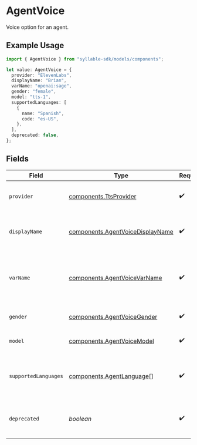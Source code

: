 # AgentVoice

Voice option for an agent.

## Example Usage

```typescript
import { AgentVoice } from "syllable-sdk/models/components";

let value: AgentVoice = {
  provider: "ElevenLabs",
  displayName: "Brian",
  varName: "openai:sage",
  gender: "female",
  model: "tts-1",
  supportedLanguages: [
    {
      name: "Spanish",
      code: "es-US",
    },
  ],
  deprecated: false,
};
```

## Fields

| Field                                                                                | Type                                                                                 | Required                                                                             | Description                                                                          | Example                                                                              |
| ------------------------------------------------------------------------------------ | ------------------------------------------------------------------------------------ | ------------------------------------------------------------------------------------ | ------------------------------------------------------------------------------------ | ------------------------------------------------------------------------------------ |
| `provider`                                                                           | [components.TtsProvider](../../models/components/ttsprovider.md)                     | :heavy_check_mark:                                                                   | TTS provider for an agent voice.                                                     |                                                                                      |
| `displayName`                                                                        | [components.AgentVoiceDisplayName](../../models/components/agentvoicedisplayname.md) | :heavy_check_mark:                                                                   | Display names of voices that Syllable supports.                                      |                                                                                      |
| `varName`                                                                            | [components.AgentVoiceVarName](../../models/components/agentvoicevarname.md)         | :heavy_check_mark:                                                                   | The variable name of an agent voice (used when procesing messages).                  |                                                                                      |
| `gender`                                                                             | [components.AgentVoiceGender](../../models/components/agentvoicegender.md)           | :heavy_check_mark:                                                                   | Gender for an agent voice.                                                           |                                                                                      |
| `model`                                                                              | [components.AgentVoiceModel](../../models/components/agentvoicemodel.md)             | :heavy_check_mark:                                                                   | Model for an agent voice.                                                            |                                                                                      |
| `supportedLanguages`                                                                 | [components.AgentLanguage](../../models/components/agentlanguage.md)[]               | :heavy_check_mark:                                                                   | Languages supported by the voice                                                     | {<br/>"code": "es-US",<br/>"name": "Spanish"<br/>}                                   |
| `deprecated`                                                                         | *boolean*                                                                            | :heavy_check_mark:                                                                   | Whether the voice is deprecated and should not be used                               | false                                                                                |